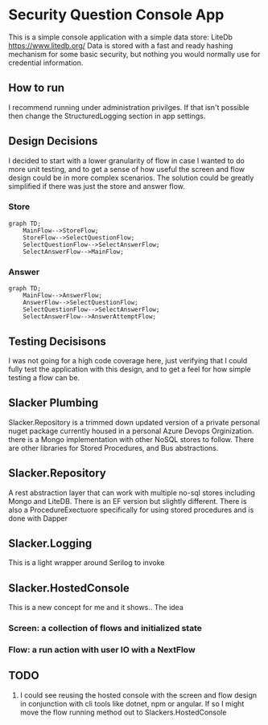 # Security Question Console App
This is a simple console application with a simple data store: LiteDb https://www.litedb.org/
Data is stored with a fast and ready hashing mechanism for some basic security, but nothing you would normally use for credential information.

## How to run
I recommend running under administration privilges.  If that isn't possible then change the StructuredLogging section in app settings.

## Design Decisions
I decided to start with a lower granularity of flow in case I wanted to do more unit testing, and to get a sense of how useful the screen and flow design could be in more complex scenarios. The solution could be greatly simplified if there was just the store and answer flow.

### Store
```mermaid
graph TD;
    MainFlow-->StoreFlow;
    StoreFlow-->SelectQuestionFlow;
    SelectQuestionFlow-->SelectAnswerFlow;
    SelectAnswerFlow-->MainFlow;
```

### Answer
```mermaid
graph TD;
    MainFlow-->AnswerFlow;
    AnswerFlow-->SelectQuestionFlow;
    SelectQuestionFlow-->SelectAnswerFlow;
    SelectAnswerFlow-->AnswerAttemptFlow;
```

## Testing Decisisons
I was not going for a high code coverage here, just verifying that I could fully test the application with this design, and to get a feel for how simple testing a flow can be.

## Slacker Plumbing
Slacker.Repository is a trimmed down updated version of a private personal nuget package currently housed in a personal Azure Devops Orginization. there is a Mongo implementation with other NoSQL stores to follow.  There are other libraries for Stored Procedures, and Bus abstractions.

## Slacker.Repository
A rest abstraction layer that can work with multiple no-sql stores including Mongo and LiteDB.  There is an EF version but slightly different. There is also a ProcedureExectuore specifically for using stored procedures and is done with Dapper

## Slacker.Logging
This is a light wrapper around Serilog to invoke

## Slacker.HostedConsole
This is a new concept for me and it shows..  The idea 
### Screen:  a collection of flows and initialized state
### Flow: a run action with user IO with a NextFlow


## TODO
1. I could see reusing the hosted console with the screen and flow design in conjunction with cli tools like dotnet, npm or angular. If so I might move the flow running method out to Slackers.HostedConsole
